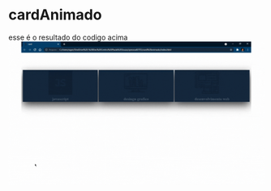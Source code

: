 # cardAnimado
esse é o resultado do codigo acima
![gif](https://github.com/igorrzinho/cardAnimado/blob/main/assets/cardGif.gif)
